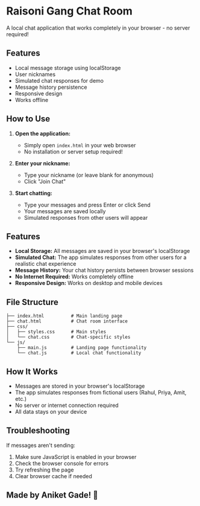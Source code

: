 # Raisoni Gang Chat Room

A local chat application that works completely in your browser - no server required!

## Features

- Local message storage using localStorage
- User nicknames
- Simulated chat responses for demo
- Message history persistence
- Responsive design
- Works offline

## How to Use

1. **Open the application:**
   - Simply open `index.html` in your web browser
   - No installation or server setup required!

2. **Enter your nickname:**
   - Type your nickname (or leave blank for anonymous)
   - Click "Join Chat"

3. **Start chatting:**
   - Type your messages and press Enter or click Send
   - Your messages are saved locally
   - Simulated responses from other users will appear

## Features

- **Local Storage:** All messages are saved in your browser's localStorage
- **Simulated Chat:** The app simulates responses from other users for a realistic chat experience
- **Message History:** Your chat history persists between browser sessions
- **No Internet Required:** Works completely offline
- **Responsive Design:** Works on desktop and mobile devices

## File Structure

```
├── index.html          # Main landing page
├── chat.html           # Chat room interface
├── css/
│   ├── styles.css      # Main styles
│   └── chat.css        # Chat-specific styles
└── js/
    ├── main.js         # Landing page functionality
    └── chat.js         # Local chat functionality
```

## How It Works

- Messages are stored in your browser's localStorage
- The app simulates responses from fictional users (Rahul, Priya, Amit, etc.)
- No server or internet connection required
- All data stays on your device

## Troubleshooting

If messages aren't sending:
1. Make sure JavaScript is enabled in your browser
2. Check the browser console for errors
3. Try refreshing the page
4. Clear browser cache if needed

## Made by Aniket Gade! 🚀
